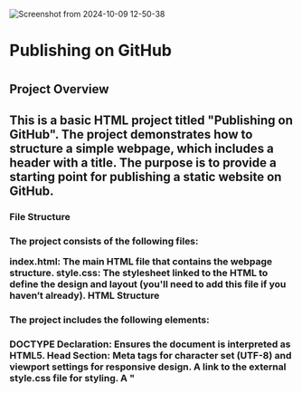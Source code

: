 ![Screenshot from 2024-10-09 12-50-38](https://github.com/user-attachments/assets/dd0f18c0-35e6-4a9f-a9c8-0b75a78c5ac6)


<h1>Publishing on GitHub<h1>

<h2>Project Overview<h2>
This is a basic HTML project titled "Publishing on GitHub". The project demonstrates how to structure a simple webpage, which includes a header with a title. The purpose is to provide a starting point for publishing a static website on GitHub.

<h3>File Structure<h3>
The project consists of the following files:

index.html: The main HTML file that contains the webpage structure.
style.css: The stylesheet linked to the HTML to define the design and layout (you'll need to add this file if you haven’t already).
HTML Structure


<h3>The project includes the following elements:<h3>

DOCTYPE Declaration: Ensures the document is interpreted as HTML5.
Head Section:
Meta tags for character set (UTF-8) and viewport settings for responsive design.
A link to the external style.css file for styling.
A "<title>" tag to define the page title ("Published").
Body Section:
A "<header>" element that contains an '<h1>' tag with the text "Publishing on GitHub."
Usage

To view this project locally:
Clone or download this repository.
Open the index.html file in your web browser.
Add custom styling in the style.css file to modify the design.

<h3>Future Enhancements<h3>
Adding more content to the body (e.g., paragraphs, images).
Creating additional sections such as a footer or navigation bar.
Including external libraries like JavaScript for interactivity.

<h3>License<h3>
This project is open-source and available for use under the MIT License.

